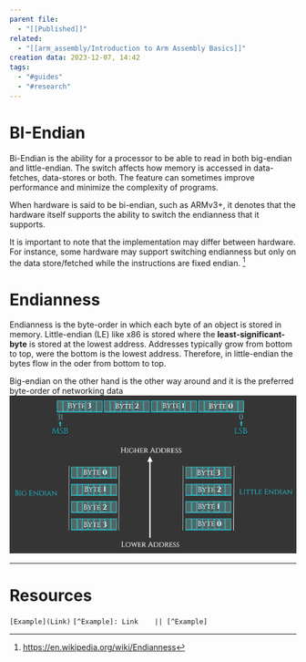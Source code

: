 ```yaml
---
parent file:
  - "[[Published]]"
related:
  - "[[arm_assembly/Introduction to Arm Assembly Basics]]"
creation data: 2023-12-07, 14:42
tags:
  - "#guides"
  - "#research"
---
```

# BI-Endian
Bi-Endian is the ability for a processor to be able to read in both big-endian and little-endian. The switch affects how memory is accessed in data-fetches, data-stores or both. The feature can sometimes improve performance and minimize the complexity of programs.

When hardware is said to be bi-endian, such as ARMv3+, it denotes that the hardware itself supports the ability to switch the endianness that it supports.

It is important to note that the implementation may differ between hardware. For instance, some hardware may support switching endianness but only on the data store/fetched while the instructions are fixed endian. [^Wiki]

# Endianness

Endianness is the byte-order in which each byte of an object is stored in memory. Little-endian (LE) like x86 is stored where the **least-significant-byte** is stored at the lowest address. Addresses typically grow from bottom to top, were the bottom is the lowest address. Therefore, in little-endian the bytes flow in the oder from bottom to top.

Big-endian on the other hand is the other way around and it is the preferred byte-order of networking data
![](assets/images/Pasted%20image%2020231208080046.png)


---
# Resources
 `[Example](Link)`
 `[^Example]: Link    || [^Example]`

[^Wiki]: https://en.wikipedia.org/wiki/Endianness

 
